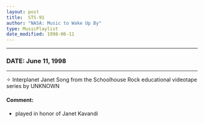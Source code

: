 ```yaml
---
layout: post
title:  STS-91
author: "NASA: Music to Wake Up By"
type: MusicPlaylist
date_modified: 1998-06-11
---
```


----
### DATE: June 11, 1998
----
✧ Interplanet Janet Song from the Schoolhouse Rock educational videotape series by UNKNOWN

#### Comment:
* played in honor of Janet Kavandi
